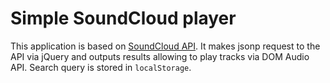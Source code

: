 # Simple SoundCloud player
This application is based on [SoundCloud API](https://developers.soundcloud.com/docs/api/guide). It makes jsonp request to the API via jQuery and outputs results allowing to play tracks via DOM Audio API. Search query is stored in ``localStorage``.